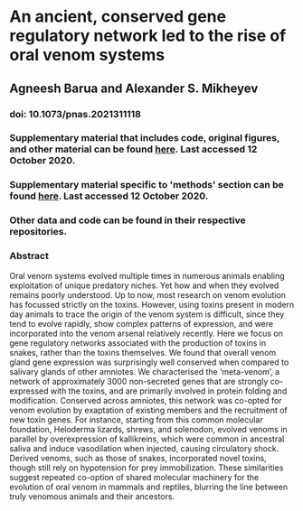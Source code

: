 # An ancient, conserved gene regulatory network led to the rise of oral venom systems
## Agneesh Barua and Alexander S. Mikheyev
### doi: 10.1073/pnas.2021311118

### Supplementary material that includes code, original figures, and other material can be found [here](https://agneeshbarua.github.io/Metavenom/). Last accessed 12 October 2020.

### Supplementary material specific to 'methods' section can be found [here](https://agneeshbarua.github.io/Meta_venom_methods/). Last accessed 12 October 2020.

### Other data and code can be found in their respective repositories. 

### Abstract
Oral venom systems evolved multiple times in numerous animals enabling exploitation of  unique predatory niches. Yet how and when they evolved remains poorly understood. Up to now, most research on venom evolution has focussed strictly on the toxins. However, using toxins present in modern day animals to trace the origin of the venom system is difficult, since they tend to evolve rapidly, show complex patterns of expression, and were incorporated into the venom arsenal relatively recently. Here we focus on gene regulatory networks associated with the production of toxins in snakes, rather than the toxins themselves. We found that overall venom gland gene expression was surprisingly well conserved when compared to salivary glands of other amniotes. We characterised the ‘meta-venom’, a network of approximately 3000 non-secreted genes that are strongly co-expressed with the toxins, and are primarily involved in protein folding and modification.  Conserved across amniotes, this network was co-opted for venom evolution by exaptation of existing members and the recruitment of new toxin genes. For instance, starting from this common molecular foundation, Heloderma lizards, shrews, and solenodon, evolved venoms in parallel by overexpression of kallikreins, which were common in ancestral saliva and induce vasodilation when injected, causing circulatory shock. Derived venoms, such as those of snakes, incorporated novel toxins, though still rely on hypotension for prey immobilization. These similarities suggest repeated co-option of shared molecular machinery for the evolution of oral venom in mammals and reptiles, blurring the line between truly venomous animals and their ancestors.
